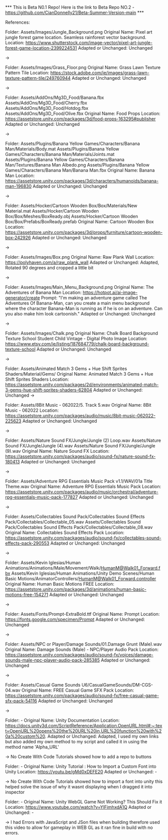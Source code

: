 *** This is Beta N0.1 Repo! Here is the link to Beta Repo NO.2 - https://github.com/CianDonnelly21/Beta-Summer-Version-main ***

References:

Folder: Assets/Images/Jungle_Background.png
Original Name: Pixel art jungle forest game location. Seamless rainforest vector background.
Location: https://www.shutterstock.com/image-vector/pixel-art-jungle-forest-game-location-2399224531
Adapted or Unchanged: Unchanged

->

Folder: Assets/Images/Grass_Floor.png
Original Name: Grass Lawn Texture Pattern Tile 
Location: https://stock.adobe.com/ie/images/grass-lawn-texture-pattern-tile/249760944
Adapted or Unchanged: Unchanged

->

Folder: 
Assets/AddOns/Mg3D_Food/Banana.fbx
Assets/AddOns/Mg3D_Food/Cherry.fbx
Assets/AddOns/Mg3D_Food/Hotdog.fbx
Assets/AddOns/Mg3D_Food/Olive.fbx
Original Name: Food Props
Location: https://assetstore.unity.com/packages/3d/food-props-163295#publisher
Adapted or Unchanged: Unchanged

->

Folder: 
Assets/Plugins/Banana Yellow Games/Characters/Banana Man/Materials/Body.mat
Assets/Plugins/Banana Yellow Games/Characters/Banana Man/Materials/Joints.mat
Assets/Plugins/Banana Yellow Games/Characters/Banana Man/Textures/Banana Man Albedo.png
Assets/Plugins/Banana Yellow Games/Characters/Banana Man/Banana Man.fbx
Original Name: Banana Man
Location: https://assetstore.unity.com/packages/3d/characters/humanoids/banana-man-196830
Adapted or Unchanged: Unchanged

->

Folder:
Assets/Hocker/Cartoon Wooden Box/Box/Materials/New Material.mat
Assets/Hocker/Cartoon Wooden Box/Box/Meshes/BoxReady.obj
Assets/Hocker/Cartoon Wooden Box/Box/Prefabs/BoxReady.prefab
Original Name: Cartoon Wooden Box
Location: https://assetstore.unity.com/packages/3d/props/furniture/cartoon-wooden-box-242926
Adapted or Unchanged: Unchanged

->

Folder: Assets/Images/Box.png
Original Name: Raw Plank Wall
Location: https://polyhaven.com/a/raw_plank_wall
Adapted or Unchanged: Adapted, Rotated 90 degrees and cropped a little bit

->

Folder: Assets/Images/Main_Menu_Background.png
Original Name: The Adventures of Banana Man
Location: https://hotpot.ai/ai-image-generator/create
Prompt: "I'm making an adventure game called The Adventures Of Banana-Man, can you create a main menu background where the character Banana-Man is running as if he is on an adventure. Can you also make him look cartoonish."
Adapted or Unchanged: Unchanged

->

Folder: Assets/Images/Chalk.png
Original Name: Chalk Board Background Texture School Student Child Vintage - Digital Photo Image
Location: https://www.etsy.com/ie/listing/187684779/chalk-board-background-texture-school
Adapted or Unchanged: Unchanged

->

Folder: Assets/Animated Match 3 Gems + Hue Shift Sprites Shaders/Material/Gems/
Original Name: Animated Match 3 Gems + Hue Shift Sprites Shaders
Location: https://assetstore.unity.com/packages/2d/environments/animated-match-3-gems-hue-shift-sprites-shaders-62804
Adapted or Unchanged: Unchanged
->

Folder: Assets/8Bit Music - 062022/5. Track 5.wav
Original Name: 8Bit Music - 062022
Location: https://assetstore.unity.com/packages/audio/music/8bit-music-062022-225623
Adapted or Unchanged: Unchanged

->

Folder: 
Assets/Nature Sound FX/Jungle/Jungle (2) Loop.wav
Assets/Nature Sound FX/Jungle/Jungle (4).wav
Assets/Nature Sound FX/Jungle/Jungle (9).wav
Original Name: Nature Sound FX
Location: https://assetstore.unity.com/packages/audio/sound-fx/nature-sound-fx-180413
Adapted or Unchanged: Unchanged

->

Folder: Assets/Adventure RPG Essentials Music Pack v1.1/WAV/01a Title Theme.wav
Original Name: Adventure RPG Essentials Music Pack
Location: https://assetstore.unity.com/packages/audio/music/orchestral/adventure-rpg-essentials-music-pack-177827
Adapted or Unchanged: Unchanged

->

Folder: 
Assets/Collectables Sound Pack/Collectables Sound Effects Pack/Collectables/Collectable_05.wav
Assets/Collectables Sound Pack/Collectables Sound Effects Pack/Collectables/Collectable_08.wav
Original Name: Collectables Sound Effects Pack
Location: https://assetstore.unity.com/packages/audio/sound-fx/collectables-sound-effects-pack-290553
Adapted or Unchanged: Unchanged

->

Folder: 
Assets/Kevin Iglesias/Human Animations/Animations/Male/Movement/Walk/HumanM@Walk01_Forward.fbx
Assets/Kevin Iglesias/Human Animations/Unity Demo Scenes/Human Basic Motions/AnimatorControllers/HumanM@Walk01_Forward.controller
Original Name: Human Basic Motions FREE
Location: https://assetstore.unity.com/packages/3d/animations/human-basic-motions-free-154271
Adapted or Unchanged: Unchanged

->

Folder: Assets/Fonts/Prompt-ExtraBold.ttf
Original Name: Prompt
Location: https://fonts.google.com/specimen/Prompt
Adapted or Unchanged: Unchanged

->

Folder: Assets/NPC or Player/Damage Sounds/01.Damage Grunt (Male).wav
Original Name: Damage Sounds (Male) - NPC/Player Audio Pack
Location: https://assetstore.unity.com/packages/audio/sound-fx/voices/damage-sounds-male-npc-player-audio-pack-285385
Adapted or Unchanged: Unchanged

->

Folder: Assets/Casual Game Sounds U6/CasualGameSounds/DM-CGS-04.wav
Original Name: FREE Casual Game SFX Pack
Location: https://assetstore.unity.com/packages/audio/sound-fx/free-casual-game-sfx-pack-54116
Adapted or Unchanged: Unchanged

->

Folder: -
Original Name: Unity Documentation
Location: https://docs.unity3d.com/ScriptReference/Application.OpenURL.html#:~:text=OpenURL%20opens%20the%20URL%20in,URL%20function%20with%20a%20custom%20.
Adapted or Unchanged: Adapted, I used my own links but also added my own method to my script and called it in using the method name 'Alpha_URL'

-> No Create With Code Tutorials showed how to add a repo to buttons

Folder: -
Original Name: Unity Tutorial : How to Import a Custom Font into Unity
Location: https://youtu.be/gMd0xDEFE20
Adapted or Unchanged: -

-> No Create With Code Tutorials showed how to import a font into unity this helped solve the issue of why it wasnt displaying when I dragged it into inspector

Folder: - 
Original Name: Unity WebGL Game Not Working? This Should Fix it
Location: https://www.youtube.com/watch?v=YlFimhxdA1Q
Adapted or Unchanged: -

-> I had Errors with JavaScript and JSon files when building therefore used this video to allow for gameplay in WEB GL as it ran fine in build with no errors.
